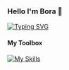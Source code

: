 ### Hello I'm Bora 👋

[![Typing SVG](https://readme-typing-svg.demolab.com?font=Fira+Code&pause=1000&color=04F702&width=435&lines=Hello+how+are+you+%3F)](https://git.io/typing-svg)

#### My Toolbox
[![My Skills](https://skillicons.dev/icons?i=js,html,css,wasm,rust,c,vim,git,aws,bootstrap,bash,cs,bots,discord,dotnet,figma,devto,idea,instagram,linkedin,md,linux,powershell,stackoverflow,twitter,visualstudio,vscode,webpack,nginx,vercel,mongodb,androidstudio)](https://skillicons.dev)
